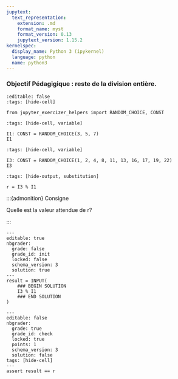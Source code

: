 ```yaml
---
jupytext:
  text_representation:
    extension: .md
    format_name: myst
    format_version: 0.13
    jupytext_version: 1.15.2
kernelspec:
  display_name: Python 3 (ipykernel)
  language: python
  name: python3
---
```


### Objectif Pédagigique : reste de la division entière.

```{code-cell} ipython3
:editable: false
:tags: [hide-cell]

from jupyter_exercizer_helpers import RANDOM_CHOICE, CONST
```

```{code-cell} ipython3
:tags: [hide-cell, variable]

I1: CONST = RANDOM_CHOICE(3, 5, 7)
I1
```

```{code-cell} ipython3
:tags: [hide-cell, variable]

I3: CONST = RANDOM_CHOICE(1, 2, 4, 8, 11, 13, 16, 17, 19, 22)
I3
```

```{code-cell} ipython3
:tags: [hide-output, substitution]

r = I3 % I1
```

:::{admonition} Consigne

Quelle est la valeur attendue de r?

:::

```{code-cell} ipython3
---
editable: true
nbgrader:
  grade: false
  grade_id: init
  locked: false
  schema_version: 3
  solution: true
---
result = INPUT(
    ### BEGIN SOLUTION
    I3 % I1
    ### END SOLUTION
)
```

```{code-cell} ipython3
---
editable: false
nbgrader:
  grade: true
  grade_id: check
  locked: true
  points: 1
  schema_version: 3
  solution: false
tags: [hide-cell]
---
assert result == r
```
